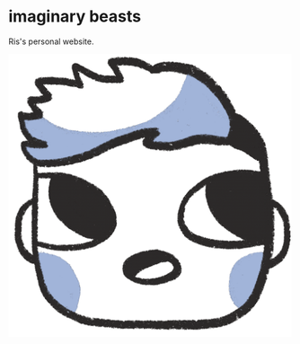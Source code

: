 # imaginary beasts

Ris's personal website.

<img src="https://github.com/demonography/imaginarybeasts/blob/master/app/images/ris-animated-transparent.gif">
